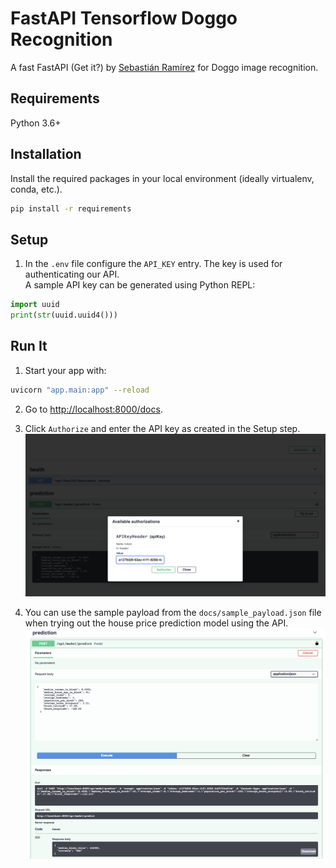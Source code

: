 # FastAPI Tensorflow Doggo Recognition

A fast FastAPI (Get it?) by [Sebastián Ramírez](https://github.com/tiangolo) for Doggo image recognition.

## Requirements

Python 3.6+

## Installation
Install the required packages in your local environment (ideally virtualenv, conda, etc.).
```bash
pip install -r requirements
``` 

## Setup

1. In the `.env` file configure the `API_KEY` entry. The key is used for authenticating our API. <br>
   A sample API key can be generated using Python REPL:
```python
import uuid
print(str(uuid.uuid4()))
```

## Run It

1. Start your  app with: 
```bash
uvicorn "app.main:app" --reload
```

2. Go to [http://localhost:8000/docs](http://localhost:8000/docs).
   
3. Click `Authorize` and enter the API key as created in the Setup step.
![Authroization](./docs/authorize.png)
   
4. You can use the sample payload from the `docs/sample_payload.json` file when trying out the house price prediction model using the API.
   ![Prediction with example payload](./docs/sample_payload.png)
